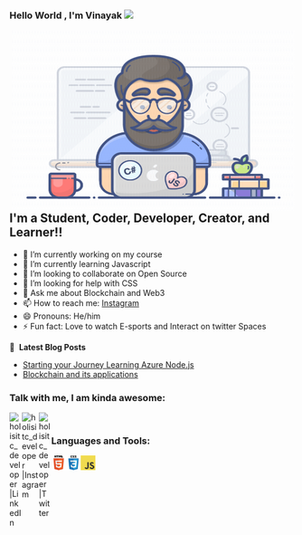 ### Hello World , I'm Vinayak <img src="https://media.giphy.com/media/hvRJCLFzcasrR4ia7z/giphy.gif" width="25px">
 <img align="right" alt="GIF" src="e1f3413bf5036045713341394f617225.gif" width="500" height="320" />



## I'm a Student, Coder, Developer, Creator, and Learner!!
- 🔭 I’m currently working on my course
- 🌱 I’m currently learning Javascript
- 👯 I’m looking to collaborate on Open Source
- 🤔 I’m looking for help with CSS
- 💬 Ask me about Blockchain and Web3
- 📫 How to reach me: [Instagram](https://www.instagram.com/ig_rawx/)
- 😄 Pronouns: He/him
- ⚡ Fun fact: Love to watch E-sports and Interact on twitter Spaces

📕 &nbsp;**Latest Blog Posts**
<!-- BLOG-POST-LIST:START -->
- [Starting your Journey Learning Azure Node.js](https://medium.com/@vinayakrawat292/azure-node-js-cd2b75758a00)
- [Blockchain and its applications](https://dev.to/vinayak27raw/blockchain-and-its-applications-nea)
<!-- BLOG-POST-LIST:END -->

### Talk with me, I am kinda awesome:
[<img align="left" alt="holisitc_developer |LinkedIn" width="22px" src="https://img.icons8.com/doodle/48/000000/linkedin--v2.png"/>](https://www.linkedin.com/in/vrawat2710/)
[<img align="left" alt="holisitc_developer |Instagram" width="30px" src="https://img.icons8.com/clouds/100/000000/instagram-new--v3.png"/>](https://www.instagram.com/ig_rawx/)
[<img align="left" alt="holisitc_developer |Twitter" width="22px" src="https://img.icons8.com/doodle/48/000000/twitter--v1.png"/>](https://twitter.com/Vinayak97153885)
<br />


### Languages and Tools:
[<img align="left" alt="HTML5" width="26px" src="https://raw.githubusercontent.com/github/explore/80688e429a7d4ef2fca1e82350fe8e3517d3494d/topics/html/html.png" />]()
[<img align="left" alt="CSS3" width="26px" src="https://raw.githubusercontent.com/github/explore/80688e429a7d4ef2fca1e82350fe8e3517d3494d/topics/css/css.png" />]()
[<img align="left" alt="JavaScript" width="26px" src="https://raw.githubusercontent.com/github/explore/80688e429a7d4ef2fca1e82350fe8e3517d3494d/topics/javascript/javascript.png" />]()


[youtube]: https://www.youtube.com/channel/UCyd3P9ucoMDfJFnsEKCksig
[instagram]: https://www.instagram.com/ig_rawx/
[linkedin]: https://www.linkedin.com/in/vrawat2710/
[twitter]: https://twitter.com/Vinayak97153885

